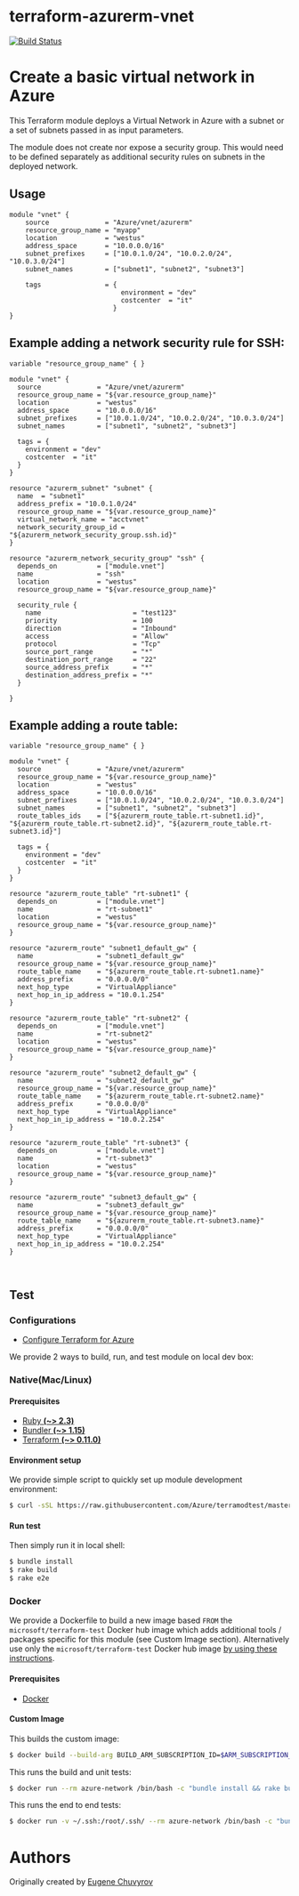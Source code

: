 # terraform-azurerm-vnet #
[![Build Status](https://travis-ci.org/Azure/terraform-azurerm-vnet.svg?branch=master)](https://travis-ci.org/Azure/terraform-azurerm-vnet)

Create a basic virtual network in Azure
==============================================================================

This Terraform module deploys a Virtual Network in Azure with a subnet or a set of subnets passed in as input parameters.

The module does not create nor expose a security group. This would need to be defined separately as additional security rules on subnets in the deployed network.

Usage
-----

```hcl
module "vnet" {
    source              = "Azure/vnet/azurerm"
    resource_group_name = "myapp"
    location            = "westus"
    address_space       = "10.0.0.0/16"
    subnet_prefixes     = ["10.0.1.0/24", "10.0.2.0/24", "10.0.3.0/24"]
    subnet_names        = ["subnet1", "subnet2", "subnet3"]

    tags                = {
                            environment = "dev"
                            costcenter  = "it"
                          }
}

```

Example adding a network security rule for SSH:
-----------------------------------------------

```hcl
variable "resource_group_name" { }

module "vnet" {
  source              = "Azure/vnet/azurerm"
  resource_group_name = "${var.resource_group_name}"
  location            = "westus"
  address_space       = "10.0.0.0/16"
  subnet_prefixes     = ["10.0.1.0/24", "10.0.2.0/24", "10.0.3.0/24"]
  subnet_names        = ["subnet1", "subnet2", "subnet3"]

  tags = {
    environment = "dev"
    costcenter  = "it"
  }
}

resource "azurerm_subnet" "subnet" {
  name  = "subnet1"
  address_prefix = "10.0.1.0/24"
  resource_group_name = "${var.resource_group_name}"
  virtual_network_name = "acctvnet"
  network_security_group_id = "${azurerm_network_security_group.ssh.id}"
}

resource "azurerm_network_security_group" "ssh" {
  depends_on          = ["module.vnet"]
  name                = "ssh"
  location            = "westus"
  resource_group_name = "${var.resource_group_name}"

  security_rule {
    name                       = "test123"
    priority                   = 100
    direction                  = "Inbound"
    access                     = "Allow"
    protocol                   = "Tcp"
    source_port_range          = "*"
    destination_port_range     = "22"
    source_address_prefix      = "*"
    destination_address_prefix = "*"
  }

}
```

Example adding a route table:
-----------------------------------------------
```hcl
variable "resource_group_name" { }

module "vnet" {
  source              = "Azure/vnet/azurerm"
  resource_group_name = "${var.resource_group_name}"
  location            = "westus"
  address_space       = "10.0.0.0/16"
  subnet_prefixes     = ["10.0.1.0/24", "10.0.2.0/24", "10.0.3.0/24"]
  subnet_names        = ["subnet1", "subnet2", "subnet3"]
  route_tables_ids    = ["${azurerm_route_table.rt-subnet1.id}", "${azurerm_route_table.rt-subnet2.id}", "${azurerm_route_table.rt-subnet3.id}"]

  tags = {
    environment = "dev"
    costcenter  = "it"
  }
}

resource "azurerm_route_table" "rt-subnet1" {
  depends_on          = ["module.vnet"]
  name                = "rt-subnet1"
  location            = "westus"
  resource_group_name = "${var.resource_group_name}"
}

resource "azurerm_route" "subnet1_default_gw" {
  name                = "subnet1_default_gw"
  resource_group_name = "${var.resource_group_name}"
  route_table_name    = "${azurerm_route_table.rt-subnet1.name}"
  address_prefix      = "0.0.0.0/0"
  next_hop_type       = "VirtualAppliance"
  next_hop_in_ip_address = "10.0.1.254"
}

resource "azurerm_route_table" "rt-subnet2" {
  depends_on          = ["module.vnet"]
  name                = "rt-subnet2"
  location            = "westus"
  resource_group_name = "${var.resource_group_name}"
}

resource "azurerm_route" "subnet2_default_gw" {
  name                = "subnet2_default_gw"
  resource_group_name = "${var.resource_group_name}"
  route_table_name    = "${azurerm_route_table.rt-subnet2.name}"
  address_prefix      = "0.0.0.0/0"
  next_hop_type       = "VirtualAppliance"
  next_hop_in_ip_address = "10.0.2.254"
}

resource "azurerm_route_table" "rt-subnet3" {
  depends_on          = ["module.vnet"]
  name                = "rt-subnet3"
  location            = "westus"
  resource_group_name = "${var.resource_group_name}"
}

resource "azurerm_route" "subnet3_default_gw" {
  name                = "subnet3_default_gw"
  resource_group_name = "${var.resource_group_name}"
  route_table_name    = "${azurerm_route_table.rt-subnet3.name}"
  address_prefix      = "0.0.0.0/0"
  next_hop_type       = "VirtualAppliance"
  next_hop_in_ip_address = "10.0.2.254"
}



```


Test
-----
### Configurations
- [Configure Terraform for Azure](https://docs.microsoft.com/en-us/azure/virtual-machines/linux/terraform-install-configure)

We provide 2 ways to build, run, and test module on local dev box:

### Native(Mac/Linux)

#### Prerequisites
- [Ruby **(~> 2.3)**](https://www.ruby-lang.org/en/downloads/)
- [Bundler **(~> 1.15)**](https://bundler.io/)
- [Terraform **(~> 0.11.0)**](https://www.terraform.io/downloads.html)

#### Environment setup
We provide simple script to quickly set up module development environment:
```sh
$ curl -sSL https://raw.githubusercontent.com/Azure/terramodtest/master/tool/env_setup.sh | sudo bash
```
#### Run test
Then simply run it in local shell:
```sh
$ bundle install
$ rake build
$ rake e2e
```

### Docker

We provide a Dockerfile to build a new image based `FROM` the `microsoft/terraform-test` Docker hub image which adds additional tools / packages specific for this module (see Custom Image section).  Alternatively use only the `microsoft/terraform-test` Docker hub image [by using these instructions](https://github.com/Azure/terraform-test).

#### Prerequisites

- [Docker](https://www.docker.com/community-edition#/download)

#### Custom Image

This builds the custom image:

```sh
$ docker build --build-arg BUILD_ARM_SUBSCRIPTION_ID=$ARM_SUBSCRIPTION_ID --build-arg BUILD_ARM_CLIENT_ID=$ARM_CLIENT_ID --build-arg BUILD_ARM_CLIENT_SECRET=$ARM_CLIENT_SECRET --build-arg BUILD_ARM_TENANT_ID=$ARM_TENANT_ID -t azure-network .
```

This runs the build and unit tests:

```sh
$ docker run --rm azure-network /bin/bash -c "bundle install && rake build"
```

This runs the end to end tests:

```sh
$ docker run -v ~/.ssh:/root/.ssh/ --rm azure-network /bin/bash -c "bundle install && rake e2e"
```


Authors
=======
Originally created by [Eugene Chuvyrov](http://github.com/echuvyrov)
